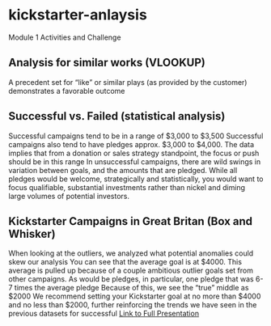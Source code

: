 # kickstarter-anlaysis
Module 1 Activities and Challenge
## Analysis for similar works (VLOOKUP)
A precedent set for “like” or similar plays (as provided by the customer) demonstrates a favorable outcome
## Successful vs. Failed (statistical analysis)
Successful campaigns tend to be in a range of $3,000 to $3,500
Successful campaigns also tend to have pledges approx. $3,000 to $4,000. The data implies that from a donation or sales strategy standpoint, the focus or push should be in this range
In unsuccessful campaigns, there are wild swings in variation between goals, and the amounts that are pledged. While all pledges would be welcome, strategically and statistically, you would want to focus qualifiable, substantial investments rather than nickel and diming large volumes of potential investors.
## Kickstarter Campaigns in Great Britan (Box and Whisker)
When looking at the outliers, we analyzed what potential anomalies could skew our analysis
You can see that the average goal is at $4000. This average is pulled up because of a couple ambitious outlier goals set from other campaigns. 
As would be pledges, in particular, one pledge that was 6-7 times the average pledge
Because of this, we see the “true” middle as $2000
We recommend setting your Kickstarter goal at no more than $4000 and no less than $2000, further reinforcing the trends we have seen in the previous datasets for successful 
[Link to Full Presentation](http://github.com)
